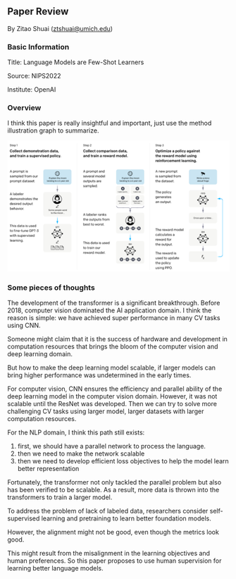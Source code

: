 ## Paper Review

By Zitao Shuai (ztshuai@umich.edu) 

### Basic Information

Title: Language Models are Few-Shot Learners

Source: NIPS2022

Institute: OpenAI

### Overview

I think this paper is really insightful and important, just use the method illustration graph to summarize.

![image-20231114120036549](asset/image-20231114120036549.png)

### Some pieces of thoughts

The development of the transformer is a significant breakthrough. Before 2018, computer vision dominated the AI application domain. I think the reason is simple: we have achieved super performance in many CV tasks using CNN.

Someone might claim that it is the success of hardware and development in computation resources that brings the bloom of the computer vision and deep learning domain.

But how to make the deep learning model scalable, if larger models can bring higher performance was undetermined in the early times.

For computer vision, CNN ensures the efficiency and parallel ability of the deep learning model in the computer vision domain. However, it was not scalable until the ResNet was developed. Then we can try to solve more challenging CV tasks using larger model, larger datasets with larger computation resources.

For the NLP domain, I think this path still exists:

1. first, we should have a parallel network to process the language.
2. then we need to make the network scalable
3. then we need to develop efficient loss objectives to help the model learn better representation

Fortunately, the transformer not only tackled the parallel problem but also has been verified to be scalable. As a result, more data is thrown into the transformers to train a larger model.

To address the problem of lack of labeled data, researchers consider self-supervised learning and pretraining to learn better foundation models.

However, the alignment might not be good, even though the metrics look good.

This might result from the misalignment in the learning objectives and human preferences. So this paper proposes to use human supervision for learning better language models.
